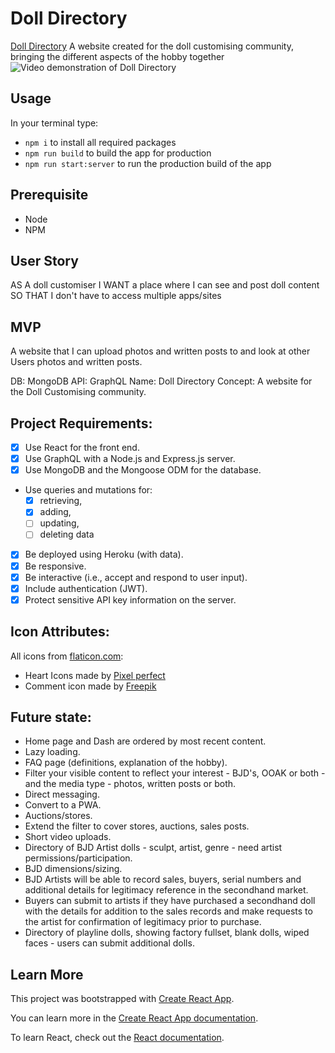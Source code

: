# Doll Directory

[Doll Directory](https://doll-directory.herokuapp.com/)
A website created for the doll customising community, bringing the different aspects of the hobby together
![Video demonstration of Doll Directory](./public/dollDirDemo.gif)

## Usage

In your terminal type:

- `npm i` to install all required packages
- `npm run build` to build the app for production
- `npm run start:server` to run the production build of the app

## Prerequisite

- Node
- NPM

## User Story

AS A doll customiser
I WANT a place where I can see and post doll content
SO THAT I don't have to access multiple apps/sites

## MVP

A website that I can upload photos and written posts to and look at other Users photos and written posts.

DB: MongoDB
API: GraphQL
Name: Doll Directory
Concept:
A website for the Doll Customising community.

## Project Requirements:

- [x] Use React for the front end.
- [x] Use GraphQL with a Node.js and Express.js server.
- [x] Use MongoDB and the Mongoose ODM for the database.
- Use queries and mutations for:
  - [x] retrieving,
  - [x] adding,
  - [ ] updating,
  - [ ] deleting data
- [x] Be deployed using Heroku (with data).
- [x] Be responsive.
- [x] Be interactive (i.e., accept and respond to user input).
- [x] Include authentication (JWT).
- [x] Protect sensitive API key information on the server.

## Icon Attributes:

All icons from [flaticon.com](https://www.flaticon.com/):

- Heart Icons made by [Pixel perfect](https://icon54.com/)
- Comment icon made by [Freepik](https://www.freepik.com)

<!--
heart icons: `<div>Icons made by <a href="https://icon54.com/" title="Pixel perfect">Pixel perfect</a> from <a href="https://www.flaticon.com/" title="Flaticon">www.flaticon.com</a></div>`

comment icon: `<div>Icons made by <a href="https://www.freepik.com" title="Freepik">Freepik</a> from <a href="https://www.flaticon.com/" title="Flaticon">www.flaticon.com</a></div>` -->

## Future state:

- Home page and Dash are ordered by most recent content.
- Lazy loading.
- FAQ page (definitions, explanation of the hobby).
- Filter your visible content to reflect your interest - BJD's, OOAK or both - and the media type - photos, written posts or both.
- Direct messaging.
- Convert to a PWA.
- Auctions/stores.
- Extend the filter to cover stores, auctions, sales posts.
- Short video uploads.
- Directory of BJD Artist dolls - sculpt, artist, genre - need artist permissions/participation.
- BJD dimensions/sizing.
- BJD Artists will be able to record sales, buyers, serial numbers and additional details for legitimacy reference in the secondhand market.
- Buyers can submit to artists if they have purchased a secondhand doll with the details for addition to the sales records and make requests to the artist for confirmation of legitimacy prior to purchase.
- Directory of playline dolls, showing factory fullset, blank dolls, wiped faces - users can submit additional dolls.

<!-- ## Business Context -->

## Learn More

This project was bootstrapped with [Create React App](https://github.com/facebook/create-react-app).

You can learn more in the [Create React App documentation](https://facebook.github.io/create-react-app/docs/getting-started).

To learn React, check out the [React documentation](https://reactjs.org/).
